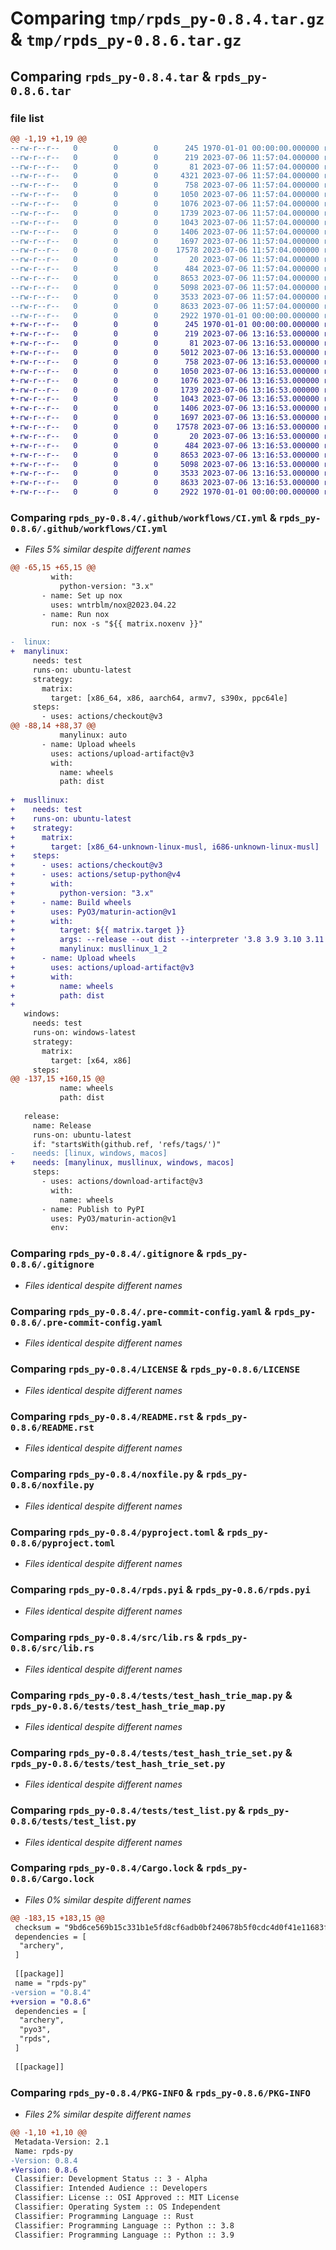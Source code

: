 # Comparing `tmp/rpds_py-0.8.4.tar.gz` & `tmp/rpds_py-0.8.6.tar.gz`

## Comparing `rpds_py-0.8.4.tar` & `rpds_py-0.8.6.tar`

### file list

```diff
@@ -1,19 +1,19 @@
--rw-r--r--   0        0        0      245 1970-01-01 00:00:00.000000 rpds_py-0.8.4/Cargo.toml
--rw-r--r--   0        0        0      219 2023-07-06 11:57:04.000000 rpds_py-0.8.4/.github/dependabot.yml
--rw-r--r--   0        0        0       81 2023-07-06 11:57:04.000000 rpds_py-0.8.4/.github/release.yml
--rw-r--r--   0        0        0     4321 2023-07-06 11:57:04.000000 rpds_py-0.8.4/.github/workflows/CI.yml
--rw-r--r--   0        0        0      758 2023-07-06 11:57:04.000000 rpds_py-0.8.4/.gitignore
--rw-r--r--   0        0        0     1050 2023-07-06 11:57:04.000000 rpds_py-0.8.4/.pre-commit-config.yaml
--rw-r--r--   0        0        0     1076 2023-07-06 11:57:04.000000 rpds_py-0.8.4/LICENSE
--rw-r--r--   0        0        0     1739 2023-07-06 11:57:04.000000 rpds_py-0.8.4/README.rst
--rw-r--r--   0        0        0     1043 2023-07-06 11:57:04.000000 rpds_py-0.8.4/noxfile.py
--rw-r--r--   0        0        0     1406 2023-07-06 11:57:04.000000 rpds_py-0.8.4/pyproject.toml
--rw-r--r--   0        0        0     1697 2023-07-06 11:57:04.000000 rpds_py-0.8.4/rpds.pyi
--rw-r--r--   0        0        0    17578 2023-07-06 11:57:04.000000 rpds_py-0.8.4/src/lib.rs
--rw-r--r--   0        0        0       20 2023-07-06 11:57:04.000000 rpds_py-0.8.4/tests/requirements.in
--rw-r--r--   0        0        0      484 2023-07-06 11:57:04.000000 rpds_py-0.8.4/tests/requirements.txt
--rw-r--r--   0        0        0     8653 2023-07-06 11:57:04.000000 rpds_py-0.8.4/tests/test_hash_trie_map.py
--rw-r--r--   0        0        0     5098 2023-07-06 11:57:04.000000 rpds_py-0.8.4/tests/test_hash_trie_set.py
--rw-r--r--   0        0        0     3533 2023-07-06 11:57:04.000000 rpds_py-0.8.4/tests/test_list.py
--rw-r--r--   0        0        0     8633 2023-07-06 11:57:04.000000 rpds_py-0.8.4/Cargo.lock
--rw-r--r--   0        0        0     2922 1970-01-01 00:00:00.000000 rpds_py-0.8.4/PKG-INFO
+-rw-r--r--   0        0        0      245 1970-01-01 00:00:00.000000 rpds_py-0.8.6/Cargo.toml
+-rw-r--r--   0        0        0      219 2023-07-06 13:16:53.000000 rpds_py-0.8.6/.github/dependabot.yml
+-rw-r--r--   0        0        0       81 2023-07-06 13:16:53.000000 rpds_py-0.8.6/.github/release.yml
+-rw-r--r--   0        0        0     5012 2023-07-06 13:16:53.000000 rpds_py-0.8.6/.github/workflows/CI.yml
+-rw-r--r--   0        0        0      758 2023-07-06 13:16:53.000000 rpds_py-0.8.6/.gitignore
+-rw-r--r--   0        0        0     1050 2023-07-06 13:16:53.000000 rpds_py-0.8.6/.pre-commit-config.yaml
+-rw-r--r--   0        0        0     1076 2023-07-06 13:16:53.000000 rpds_py-0.8.6/LICENSE
+-rw-r--r--   0        0        0     1739 2023-07-06 13:16:53.000000 rpds_py-0.8.6/README.rst
+-rw-r--r--   0        0        0     1043 2023-07-06 13:16:53.000000 rpds_py-0.8.6/noxfile.py
+-rw-r--r--   0        0        0     1406 2023-07-06 13:16:53.000000 rpds_py-0.8.6/pyproject.toml
+-rw-r--r--   0        0        0     1697 2023-07-06 13:16:53.000000 rpds_py-0.8.6/rpds.pyi
+-rw-r--r--   0        0        0    17578 2023-07-06 13:16:53.000000 rpds_py-0.8.6/src/lib.rs
+-rw-r--r--   0        0        0       20 2023-07-06 13:16:53.000000 rpds_py-0.8.6/tests/requirements.in
+-rw-r--r--   0        0        0      484 2023-07-06 13:16:53.000000 rpds_py-0.8.6/tests/requirements.txt
+-rw-r--r--   0        0        0     8653 2023-07-06 13:16:53.000000 rpds_py-0.8.6/tests/test_hash_trie_map.py
+-rw-r--r--   0        0        0     5098 2023-07-06 13:16:53.000000 rpds_py-0.8.6/tests/test_hash_trie_set.py
+-rw-r--r--   0        0        0     3533 2023-07-06 13:16:53.000000 rpds_py-0.8.6/tests/test_list.py
+-rw-r--r--   0        0        0     8633 2023-07-06 13:16:53.000000 rpds_py-0.8.6/Cargo.lock
+-rw-r--r--   0        0        0     2922 1970-01-01 00:00:00.000000 rpds_py-0.8.6/PKG-INFO
```

### Comparing `rpds_py-0.8.4/.github/workflows/CI.yml` & `rpds_py-0.8.6/.github/workflows/CI.yml`

 * *Files 5% similar despite different names*

```diff
@@ -65,15 +65,15 @@
         with:
           python-version: "3.x"
       - name: Set up nox
         uses: wntrblm/nox@2023.04.22
       - name: Run nox
         run: nox -s "${{ matrix.noxenv }}"
 
-  linux:
+  manylinux:
     needs: test
     runs-on: ubuntu-latest
     strategy:
       matrix:
         target: [x86_64, x86, aarch64, armv7, s390x, ppc64le]
     steps:
       - uses: actions/checkout@v3
@@ -88,14 +88,37 @@
           manylinux: auto
       - name: Upload wheels
         uses: actions/upload-artifact@v3
         with:
           name: wheels
           path: dist
 
+  musllinux:
+    needs: test
+    runs-on: ubuntu-latest
+    strategy:
+      matrix:
+        target: [x86_64-unknown-linux-musl, i686-unknown-linux-musl]
+    steps:
+      - uses: actions/checkout@v3
+      - uses: actions/setup-python@v4
+        with:
+          python-version: "3.x"
+      - name: Build wheels
+        uses: PyO3/maturin-action@v1
+        with:
+          target: ${{ matrix.target }}
+          args: --release --out dist --interpreter '3.8 3.9 3.10 3.11 pypy3.8 pypy3.9'
+          manylinux: musllinux_1_2
+      - name: Upload wheels
+        uses: actions/upload-artifact@v3
+        with:
+          name: wheels
+          path: dist
+
   windows:
     needs: test
     runs-on: windows-latest
     strategy:
       matrix:
         target: [x64, x86]
     steps:
@@ -137,15 +160,15 @@
           name: wheels
           path: dist
 
   release:
     name: Release
     runs-on: ubuntu-latest
     if: "startsWith(github.ref, 'refs/tags/')"
-    needs: [linux, windows, macos]
+    needs: [manylinux, musllinux, windows, macos]
     steps:
       - uses: actions/download-artifact@v3
         with:
           name: wheels
       - name: Publish to PyPI
         uses: PyO3/maturin-action@v1
         env:
```

### Comparing `rpds_py-0.8.4/.gitignore` & `rpds_py-0.8.6/.gitignore`

 * *Files identical despite different names*

### Comparing `rpds_py-0.8.4/.pre-commit-config.yaml` & `rpds_py-0.8.6/.pre-commit-config.yaml`

 * *Files identical despite different names*

### Comparing `rpds_py-0.8.4/LICENSE` & `rpds_py-0.8.6/LICENSE`

 * *Files identical despite different names*

### Comparing `rpds_py-0.8.4/README.rst` & `rpds_py-0.8.6/README.rst`

 * *Files identical despite different names*

### Comparing `rpds_py-0.8.4/noxfile.py` & `rpds_py-0.8.6/noxfile.py`

 * *Files identical despite different names*

### Comparing `rpds_py-0.8.4/pyproject.toml` & `rpds_py-0.8.6/pyproject.toml`

 * *Files identical despite different names*

### Comparing `rpds_py-0.8.4/rpds.pyi` & `rpds_py-0.8.6/rpds.pyi`

 * *Files identical despite different names*

### Comparing `rpds_py-0.8.4/src/lib.rs` & `rpds_py-0.8.6/src/lib.rs`

 * *Files identical despite different names*

### Comparing `rpds_py-0.8.4/tests/test_hash_trie_map.py` & `rpds_py-0.8.6/tests/test_hash_trie_map.py`

 * *Files identical despite different names*

### Comparing `rpds_py-0.8.4/tests/test_hash_trie_set.py` & `rpds_py-0.8.6/tests/test_hash_trie_set.py`

 * *Files identical despite different names*

### Comparing `rpds_py-0.8.4/tests/test_list.py` & `rpds_py-0.8.6/tests/test_list.py`

 * *Files identical despite different names*

### Comparing `rpds_py-0.8.4/Cargo.lock` & `rpds_py-0.8.6/Cargo.lock`

 * *Files 0% similar despite different names*

```diff
@@ -183,15 +183,15 @@
 checksum = "9bd6ce569b15c331b1e5fd8cf6adb0bf240678b5f0cdc4d0f41e11683f6feba9"
 dependencies = [
  "archery",
 ]
 
 [[package]]
 name = "rpds-py"
-version = "0.8.4"
+version = "0.8.6"
 dependencies = [
  "archery",
  "pyo3",
  "rpds",
 ]
 
 [[package]]
```

### Comparing `rpds_py-0.8.4/PKG-INFO` & `rpds_py-0.8.6/PKG-INFO`

 * *Files 2% similar despite different names*

```diff
@@ -1,10 +1,10 @@
 Metadata-Version: 2.1
 Name: rpds-py
-Version: 0.8.4
+Version: 0.8.6
 Classifier: Development Status :: 3 - Alpha
 Classifier: Intended Audience :: Developers
 Classifier: License :: OSI Approved :: MIT License
 Classifier: Operating System :: OS Independent
 Classifier: Programming Language :: Rust
 Classifier: Programming Language :: Python :: 3.8
 Classifier: Programming Language :: Python :: 3.9
```

